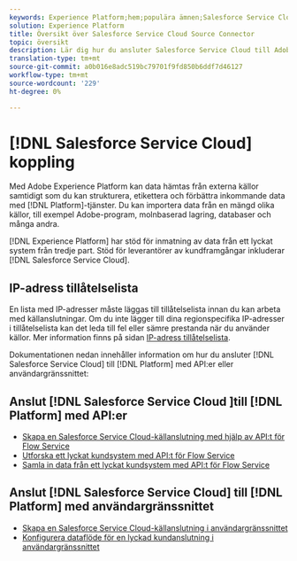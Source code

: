 ```yaml
---
keywords: Experience Platform;hem;populära ämnen;Salesforce Service Cloud;salesforce service cloud
solution: Experience Platform
title: Översikt över Salesforce Service Cloud Source Connector
topic: översikt
description: Lär dig hur du ansluter Salesforce Service Cloud till Adobe Experience Platform med API:er eller användargränssnittet.
translation-type: tm+mt
source-git-commit: a0b016e8adc519bc79701f9fd850b6ddf7d46127
workflow-type: tm+mt
source-wordcount: '229'
ht-degree: 0%

---
```



# [!DNL Salesforce Service Cloud] koppling

Med Adobe Experience Platform kan data hämtas från externa källor samtidigt som du kan strukturera, etikettera och förbättra inkommande data med [!DNL Platform]-tjänster. Du kan importera data från en mängd olika källor, till exempel Adobe-program, molnbaserad lagring, databaser och många andra.

[!DNL Experience Platform] har stöd för inmatning av data från ett lyckat system från tredje part. Stöd för leverantörer av kundframgångar inkluderar [!DNL Salesforce Service Cloud].

## IP-adress tillåtelselista

En lista med IP-adresser måste läggas till tillåtelselista innan du kan arbeta med källanslutningar. Om du inte lägger till dina regionspecifika IP-adresser i tillåtelselista kan det leda till fel eller sämre prestanda när du använder källor. Mer information finns på sidan [IP-adress tillåtelselista](../../ip-address-allow-list.md).

Dokumentationen nedan innehåller information om hur du ansluter [!DNL Salesforce Service Cloud] till [!DNL Platform] med API:er eller användargränssnittet:

## Anslut [!DNL Salesforce Service Cloud ]till [!DNL Platform] med API:er

- [Skapa en Salesforce Service Cloud-källanslutning med hjälp av API:t för Flow Service](../../tutorials/api/create/customer-success/salesforce-service-cloud.md)
- [Utforska ett lyckat kundsystem med API:t för Flow Service](../../tutorials/api/explore/customer-success.md)
- [Samla in data från ett lyckat kundsystem med API:t för Flow Service](../../tutorials/api/collect/customer-success.md)

## Anslut [!DNL Salesforce Service Cloud] till [!DNL Platform] med användargränssnittet

- [Skapa en Salesforce Service Cloud-källanslutning i användargränssnittet](../../tutorials/ui/create/customer-success/salesforce-service-cloud.md)
- [Konfigurera dataflöde för en lyckad kundanslutning i användargränssnittet](../../tutorials/ui/dataflow/customer-success.md)
